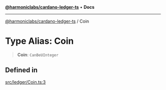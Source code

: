[**@harmoniclabs/cardano-ledger-ts**](../README.md) • **Docs**

***

[@harmoniclabs/cardano-ledger-ts](../globals.md) / Coin

# Type Alias: Coin

> **Coin**: `CanBeUInteger`

## Defined in

[src/ledger/Coin.ts:3](https://github.com/HarmonicLabs/cardano-ledger-ts/blob/94dd590ffe94133126b0d8d49920fc7b002e1975/src/ledger/Coin.ts#L3)
